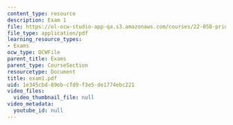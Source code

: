 ```yaml
---
content_type: resource
description: Exam 1
file: https://ol-ocw-studio-app-qa.s3.amazonaws.com/courses/22-058-principles-of-medical-imaging-fall-2002/1e345cbd89ebcfd9f3e5de1774ebc221_exam1.pdf
file_type: application/pdf
learning_resource_types:
- Exams
ocw_type: OCWFile
parent_title: Exams
parent_type: CourseSection
resourcetype: Document
title: exam1.pdf
uid: 1e345cbd-89eb-cfd9-f3e5-de1774ebc221
video_files:
  video_thumbnail_file: null
video_metadata:
  youtube_id: null
---
```

